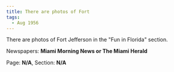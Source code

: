 ```yaml
---  
title: There are photos of Fort  
tags:  
  - Aug 1956  
---  
```

  
There are photos of Fort Jefferson in the "Fun in Florida" section.  
  
Newspapers: **Miami Morning News or The Miami Herald**  
  
Page: **N/A**, Section: **N/A** 

